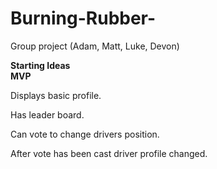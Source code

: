 # Burning-Rubber-
Group project (Adam, Matt, Luke, Devon)


<b> Starting Ideas</b><br>
<b>MVP</b>

Displays basic profile.

Has leader board. 

Can vote to change drivers position.

After vote has been cast driver profile changed.



